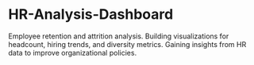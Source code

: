 # HR-Analysis-Dashboard
Employee retention and attrition analysis.
Building visualizations for headcount, hiring trends, and diversity metrics.
Gaining insights from HR data to improve organizational policies.
